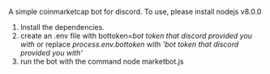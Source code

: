 A simple coinmarketcap bot for discord.
To use, please install nodejs v8.0.0

1. Install the dependencies.
2. create an .env file with bottoken=*bot token that discord provided you with* 
   or replace *process.env.bottoken* with *'bot token that discord provided you with'*
3. run the bot with the command node marketbot.js
